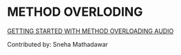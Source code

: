 # METHOD OVERLODING
[GETTING STARTED WITH METHOD OVERLOADING AUDIO](https://drive.google.com/file/d/1K2i0Jk7zlNyehMpddX47UrW6-CQkrwpG/view?usp=sharing)


Contributed by: Sneha Mathadawar
